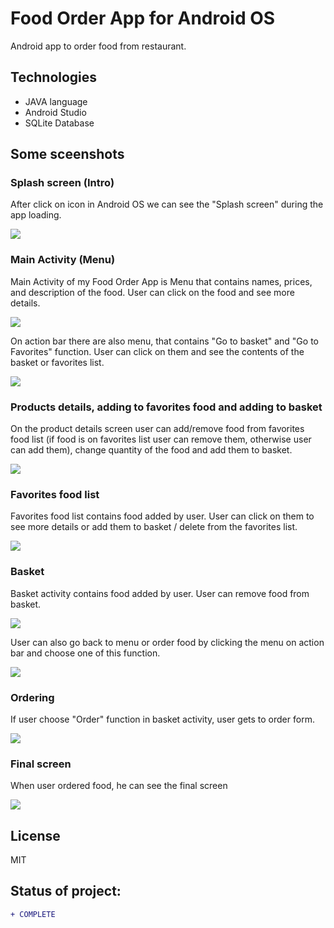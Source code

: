 # Food Order App for Android OS

Android app to order food from restaurant.

## Technologies

* JAVA language
* Android Studio
* SQLite Database 

## Some sceenshots
### Splash screen (Intro)
After click on icon in Android OS we can see the "Splash screen" during the app loading. 
<p align="left"> 
    <img src="https://github.com/aleksanderbies/android-food-order-app/blob/master/screenshots/Screenshot_2021-04-01-10-50-04-02_cf99d0267469b74e4741d4a4415fd5bf.jpg?raw=true" widht ="300px"/>
</p>

### Main Activity (Menu)
Main Activity of my Food Order App is Menu that contains names, prices, and description of the food. User can click on the food and see more details.
<p align="left"> 
    <img src="https://github.com/aleksanderbies/android-food-order-app/blob/master/screenshots/Screenshot_2021-04-01-10-44-17-58_cf99d0267469b74e4741d4a4415fd5bf.jpg?raw=true" widht ="300px"/>
</p>
On action bar there are also menu, that contains "Go to basket" and "Go to Favorites" function. User can click on them and see the contents of the basket or favorites list.

<p align="left"> 
    <img src="https://github.com/aleksanderbies/android-food-order-app/blob/master/screenshots/Screenshot_2021-04-01-10-44-55-30_cf99d0267469b74e4741d4a4415fd5bf.jpg?raw=true" widht ="100px"/>
</p>

### Products details, adding to favorites food and adding to basket
On the product details screen user can add/remove food from favorites food list (if food is on favorites list user can remove them, otherwise user can add them), change quantity of the food and add them to basket. 
<p align="left"> 
    <img src="https://github.com/aleksanderbies/android-food-order-app/blob/master/screenshots/Screenshot_2021-04-01-10-50-12-87_cf99d0267469b74e4741d4a4415fd5bf.jpg?raw=true" widht ="300px"/>
</p>

### Favorites food list
Favorites food list contains food added by user. User can click on them to see more details or add them to basket / delete from the favorites list. 
<p align="left"> 
    <img src="https://github.com/aleksanderbies/android-food-order-app/blob/master/screenshots/Screenshot_2021-04-01-10-44-27-57_cf99d0267469b74e4741d4a4415fd5bf.jpg?raw=true" widht ="300px"/>
</p>

### Basket
Basket activity contains food added by user. User can remove food from basket.  

<p align="left"> 
    <img src="https://github.com/aleksanderbies/android-food-order-app/blob/master/screenshots/Screenshot_2021-04-01-10-44-44-45_cf99d0267469b74e4741d4a4415fd5bf.jpg?raw=true" widht ="300px"/>
</p>

User can also go back to menu or order food by clicking the menu on action bar and choose one of this function.
<p align="left"> 
    <img src="https://github.com/aleksanderbies/android-food-order-app/blob/master/screenshots/Screenshot_2021-04-01-10-44-48-99_cf99d0267469b74e4741d4a4415fd5bf.jpg?raw=true" widht ="300px"/>
</p>

### Ordering
If user choose "Order" function in basket activity, user gets to order form.
<p align="left"> 
    <img src="https://github.com/aleksanderbies/android-food-order-app/blob/master/screenshots/Screenshot_2021-04-01-10-53-01-87_cf99d0267469b74e4741d4a4415fd5bf.jpg?raw=true" widht ="300px"/>
</p>

### Final screen
When user ordered food, he can see the final screen
<p align="left"> 
    <img src="https://github.com/aleksanderbies/android-food-order-app/blob/master/screenshots/Screenshot_2021-04-01-10-53-10-28_cf99d0267469b74e4741d4a4415fd5bf.jpg?raw=true" widht ="300px"/>
</p>

License
----

MIT

## Status of project: 
```diff 
+ COMPLETE
```
